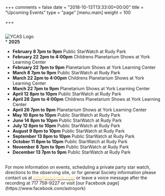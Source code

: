+++
comments = false
date = "2018-10-13T13:33:00+00:00"
title = "Upcoming Events"
type = "page"
[menu.main]
weight = 100

+++

## 
![YCAS Logo](../img/YCAS2018b.jpg "York County Astronomical Society")
<br>* **2025**<br>
* **February 8 7pm to 9pm** Public StarWatch at Rudy Park<br>
* **February 22 2pm to 4:00pm** Childrens Planetarium Shows at York Learning Center<br>
* **February 22 7pm to 9pm** Planetarium Shows at York Learning Center<br>
* **March 8 7pm to 9pm** Public StarWatch at Rudy Park<br>
* **March 22 2pm to 4:00pm** Childrens Planetarium Shows at York Learning Center<br>
* **March 22 7pm to 9pm** Planetarium Shows at York Learning Center<br>
* **April 12 8pm to 10pm** Public StarWatch at Rudy Park<br>
* **April 26 2pm to 4:00pm** Childrens Planetarium Shows at York Learning Center<br>
* **April 26 7pm to 9pm** Planetarium Shows at York Learning Center<br>
* **May 10 8pm to 10pm** Public StarWatch at Rudy Park<br>
* **June 14 8pm to 10pm** Public StarWatch at Rudy Park<br>
* **July 12 8pm to 10pm** Public StarWatch at Rudy Park<br>
* **August 9 8pm to 10pm** Public StarWatch at Rudy Park<br>
* **September 13 8pm to 10pm** Public StarWatch at Rudy Park<br>
* **October 11 8pm to 10pm** Public StarWatch at Rudy Park<br>
* **November 8 7pm to 9pm** Public StarWatch at Rudy Park<br>
* **December 13 7pm to 9pm** Public StarWatch at Rudy Park<br>
<br>
For more information on events, scheduling a private party star watch, directions to the observing site, or for general Society information please contact us at <a href="mailto:info@astroyork.com"><font color="#FFCC66">info@astroyork.com</font></a> or leave a voice message after the recording at 717 759-9227 or visit [our Facebook page](https://www.facebook.com/astroyork)

